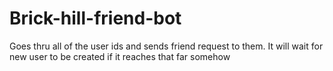 # Brick-hill-friend-bot
Goes thru all of the user ids and sends friend request to them.
It will wait for new user to be created if it reaches that far somehow
